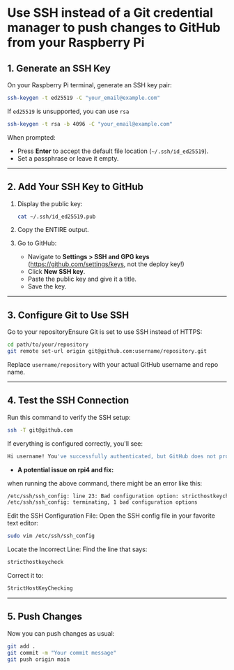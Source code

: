 # Use SSH instead of a Git credential manager to push changes to GitHub from your Raspberry Pi

## 1. Generate an SSH Key

On your Raspberry Pi terminal, generate an SSH key pair:

```bash
ssh-keygen -t ed25519 -C "your_email@example.com"
```

If `ed25519` is unsupported, you can use `rsa`

```bash
ssh-keygen -t rsa -b 4096 -C "your_email@example.com"
```

When prompted:

- Press **Enter** to accept the default file location (`~/.ssh/id_ed25519`).
- Set a passphrase or leave it empty.

---

## 2. Add Your SSH Key to GitHub

1. Display the public key:

   ```bash
   cat ~/.ssh/id_ed25519.pub
   ```

2. Copy the ENTIRE output.

3. Go to GitHub:
   - Navigate to **Settings > SSH and GPG keys** (<https://github.com/settings/keys>, not the deploy key!)
   - Click **New SSH key**.
   - Paste the public key and give it a title.
   - Save the key.

---

## 3. Configure Git to Use SSH

Go to your repositoryEnsure Git is set to use SSH instead of HTTPS:

```bash
cd path/to/your/repository
git remote set-url origin git@github.com:username/repository.git
```

Replace `username/repository` with your actual GitHub username and repo name.

---

## 4. Test the SSH Connection

Run this command to verify the SSH setup:

```bash
ssh -T git@github.com
```

If everything is configured correctly, you'll see:

```bash
Hi username! You've successfully authenticated, but GitHub does not provide shell access.
```

- **A potential issue on rpi4 and fix:**

when running the above command, there might be an error like this:

```bash
/etc/ssh/ssh_config: line 23: Bad configuration option: stricthostkeycheck
/etc/ssh/ssh_config: terminating, 1 bad configuration options
```

Edit the SSH Configuration File: Open the SSH config file in your favorite text editor:

```bash
sudo vim /etc/ssh/ssh_config
```

Locate the Incorrect Line: Find the line that says:

```bash
stricthostkeycheck
```

Correct it to:

```bash
StrictHostKeyChecking
```

---

## 5. Push Changes

Now you can push changes as usual:

```bash
git add .
git commit -m "Your commit message"
git push origin main
```

